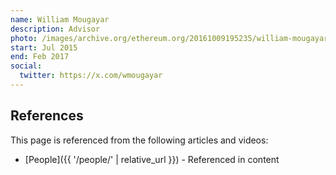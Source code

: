```yaml
---
name: William Mougayar
description: Advisor
photo: /images/archive.org/ethereum.org/20161009195235/william-mougayar.jpg
start: Jul 2015
end: Feb 2017
social:
  twitter: https://x.com/wmougayar
---
```


## References

This page is referenced from the following articles and videos:

- [People]({{ '/people/' | relative_url }}) - Referenced in content
